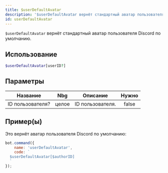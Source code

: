 ```yaml
---
title: $userDefaultAvatar
description: '$userDefaultAvatar вернёт стандартный аватар пользователя Discord данного пользователя.'
id: userDefaultAvatar
---
```


`$userDefaultAvatar` вернёт стандартный аватар пользователя Discord по умолчанию.

## Использование

```php
$userDefaultAvatar[userID?]
```

## Параметры

| Название         | Nbg   | Описание         | Нужно |
| ---------------- | ----- | ---------------- |:-----:|
| ID пользователя? | целое | ID пользователя. | false |

## Пример(ы)

Это вернёт аватар пользователя Discord по умолчанию:

```javascript
bot.command({
    name: 'userDefaultAvatar',
    code: `
  $userDefaultAvatar[$authorID]
  `
});
```
